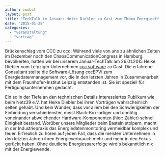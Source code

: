 ```yaml
---
author: zwobot
layout: post
title: "TechTalk im Januar: Heike Diebler zu Gast zum Thema Energieeffizienz in der Industrie"
date: "2015-01-28"
categories: 
  - "veranstaltung"
  - "vortrag"
---
```


Brückenschlag vom CCC zu ccc: Während viele von uns zu ähnlichen Zeiten im Dezember noch den ChaosCommunicationCongress in Hamburg bevölkerten, hatten wir bei unserem Januar-TechTalk am 26.01.2015 Heike Diebler vom Leipziger Unternehmen [ccc software](http://www.ccc-industriesoftware.de) zu Gast. Die erfahrene Consultant stellte die Software-Lösung cccEPVI zum Energiedatenmanagement vor, die in den letzten Jahren in Zusammenarbeit mit dem Fraunhofer-Institut Leipzig entstanden ist. Sie ist speziell für Fertigungsunternehmen gedacht.

Ein so in der Tiefe an den technischen Details interessiertes Publikum wie beim Netz39 e.V. hat Heike Diebler bei ihren Vorträgen wahrscheinlich selten gehabt. Und kein Wunder, dass vor allem bei den Schwierigkeiten der Einbindung verschiedenster, meist Black-Box-artiger und unnötig voneinander abweichender Hardware-Komponenten (hier: Zähler) schnell Einigkeit bestand. Worüber unsere Mitglieder beim Basteln stolpern, macht in der Industriepraxis das Energiedatenmonitoring vermeidbar komplex und teuer. Erfreulich zu hören auf jeden Fall, dass die meisten Unternehmen in den letzten Jahren ihren Energieverbrauch mehr und mehr in den Fokus gerückt haben. Ohne deutliche Energiesparerfolge wird's bekanntlich nix mit der Energiewende.
